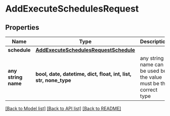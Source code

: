 # AddExecuteSchedulesRequest


## Properties
Name | Type | Description | Notes
------------ | ------------- | ------------- | -------------
**schedule** | [**AddExecuteSchedulesRequestSchedule**](AddExecuteSchedulesRequestSchedule.md) |  | 
**any string name** | **bool, date, datetime, dict, float, int, list, str, none_type** | any string name can be used but the value must be the correct type | [optional]

[[Back to Model list]](../README.md#documentation-for-models) [[Back to API list]](../README.md#documentation-for-api-endpoints) [[Back to README]](../README.md)



